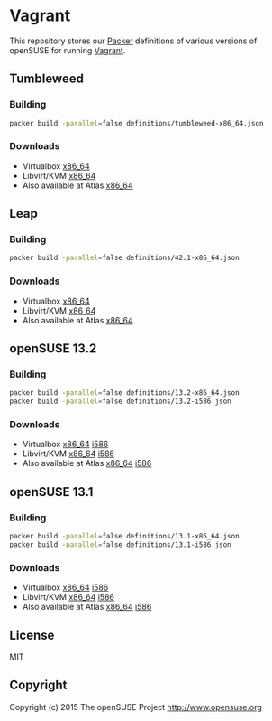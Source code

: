 # Vagrant

This repository stores our [Packer](https://www.packer.io) definitions of various
versions of openSUSE for running [Vagrant](https://www.vagrantup.com).


## Tumbleweed

### Building

```bash
packer build -parallel=false definitions/tumbleweed-x86_64.json
```

### Downloads

* Virtualbox
  [x86_64](http://download.opensuse.org/vagrant/openSUSE-Tumbleweed-virtualbox-x86_64-1.0.0.box)
* Libvirt/KVM
  [x86_64](http://download.opensuse.org/vagrant/openSUSE-Tumbleweed-libvirt-x86_64-1.0.0.box)
* Also available at Atlas
  [x86_64](https://atlas.hashicorp.com/opensuse/boxes/openSUSE-Tumbleweed-x86_64)


## Leap

### Building

```bash
packer build -parallel=false definitions/42.1-x86_64.json
```

### Downloads

* Virtualbox
  [x86_64](http://download.opensuse.org/vagrant/openSUSE-42.1-virtualbox-x86_64-1.0.0.box)
* Libvirt/KVM
  [x86_64](http://download.opensuse.org/vagrant/openSUSE-42.1-libvirt-x86_64-1.0.0.box)
* Also available at Atlas
  [x86_64](https://atlas.hashicorp.com/opensuse/boxes/openSUSE-42.1-x86_64)


## openSUSE 13.2

### Building

```bash
packer build -parallel=false definitions/13.2-x86_64.json
packer build -parallel=false definitions/13.2-i586.json
```

### Downloads

* Virtualbox
  [x86_64](http://download.opensuse.org/vagrant/openSUSE-13.2-virtualbox-x86_64-1.0.0.box)
  [i586](http://download.opensuse.org/vagrant/openSUSE-13.2-virtualbox-i586-1.0.0.box)
* Libvirt/KVM
  [x86_64](http://download.opensuse.org/vagrant/openSUSE-13.2-libvirt-x86_64-1.0.0.box)
  [i586](http://download.opensuse.org/vagrant/openSUSE-13.2-libvirt-i586-1.0.0.box)
* Also available at Atlas
  [x86_64](https://atlas.hashicorp.com/opensuse/boxes/openSUSE-13.2-x86_64)
  [i586](https://atlas.hashicorp.com/opensuse/boxes/openSUSE-13.2-i586)


## openSUSE 13.1

### Building

```bash
packer build -parallel=false definitions/13.1-x86_64.json
packer build -parallel=false definitions/13.1-i586.json
```

### Downloads

* Virtualbox
  [x86_64](http://download.opensuse.org/vagrant/openSUSE-13.1-virtualbox-x86_64-1.0.0.box)
  [i586](http://download.opensuse.org/vagrant/openSUSE-13.1-virtualbox-i586-1.0.0.box)
* Libvirt/KVM
  [x86_64](http://download.opensuse.org/vagrant/openSUSE-13.1-libvirt-x86_64-1.0.0.box)
  [i586](http://download.opensuse.org/vagrant/openSUSE-13.1-libvirt-i586-1.0.0.box)
* Also available at Atlas
  [x86_64](https://atlas.hashicorp.com/opensuse/boxes/openSUSE-13.1-x86_64)
  [i586](https://atlas.hashicorp.com/opensuse/boxes/openSUSE-13.1-i586)


## License

MIT


## Copyright

Copyright (c) 2015 The openSUSE Project <http://www.opensuse.org>
